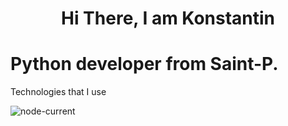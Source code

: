 <h1 align="center">Hi There, I am Konstantin</h1>
<h1>Python developer from Saint-P.</h1>


Technologies that I use

<img alt="node-current" src="https://img.shields.io/badge/python-%3E%3D%203.8-yellow">
